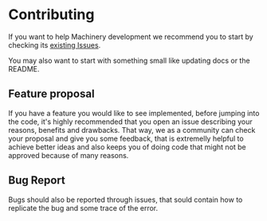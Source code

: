 # Contributing

If you want to help Machinery development we recommend you to start by checking its
[existing Issues](https://github.com/joaomdmoura/machinery/issues).

You may also want to start with something small like updating docs or the README.

## Feature proposal

If you have a feature you would like to see implemented, before jumping into the code,
it's highly recommended that you open an issue describing your reasons, benefits and drawbacks.
That way, we as a community can check your proposal and give you some feedback, that is extremelly
helpful to achieve better ideas and also keeps you of doing code that might not be approved because
of many reasons.

## Bug Report

Bugs should also be reported through issues, that sould contain how to replicate the bug and some
trace of the error.
